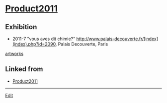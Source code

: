 # [Product2011](Product2011)

## Exhibition

* 2011-7 "vous aves dit chimie?" http://www.palais-decouverte.fr/[index](index).php?id=2090, Palais Decouverte, Paris

[artworks](artworks) 


## Linked from

* [Product2011](Product2011.md)


----
[Edit](https://github.com/vitroid/vitroid.github.io/edit/master/MD/Product2011.md)
